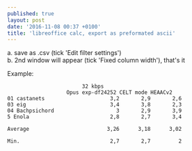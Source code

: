 ```yaml
---
published: true
layout: post
date: '2016-11-08 00:37 +0100'
title: 'libreoffice calc, export as preformated ascii'
---
```

a. save as .csv (tick 'Edit filter settings')  
b. 2nd window will appear (tick 'Fixed column width'), that's it

Example: 

                            32 kbps              
                       Opus exp-df24252 CELT mode HEAACv2  
    01 castanets                     3,2       2,9       2,6
    03 eig                           3,4       3,8       2,3
    04 Bachpsichord                    3       2,9       3,9
    5 Enola                          2,8       2,7       3,4
    
    Average                         3,26      3,18      3,02
                                                 
    Min.                             2,7       2,7         2
